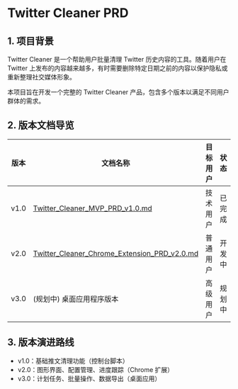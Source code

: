 # Twitter Cleaner PRD

## 1. 项目背景

Twitter Cleaner 是一个帮助用户批量清理 Twitter 历史内容的工具。随着用户在 Twitter 上发布的内容越来越多，有时需要删除特定日期之前的内容以保护隐私或重新整理社交媒体形象。

本项目旨在开发一个完整的 Twitter Cleaner 产品，包含多个版本以满足不同用户群体的需求。

## 2. 版本文档导览

| 版本 | 文档名称 | 目标用户 | 状态 |
|------|---------|---------|------|
| v1.0 | [Twitter_Cleaner_MVP_PRD_v1.0.md](Twitter_Cleaner_MVP_PRD_v1.0.md) | 技术用户 | 已完成 |
| v2.0 | [Twitter_Cleaner_Chrome_Extension_PRD_v2.0.md](Twitter_Cleaner_Chrome_Extension_PRD_v2.0.md) | 普通用户 | 开发中 |
| v3.0 | (规划中) 桌面应用程序版本 | 高级用户 | 规划中 |

## 3. 版本演进路线

- v1.0：基础推文清理功能（控制台脚本）
- v2.0：图形界面、配置管理、进度跟踪（Chrome 扩展）
- v3.0：计划任务、批量操作、数据导出（桌面应用）